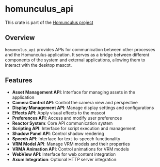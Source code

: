 # homunculus_api

This crate is part of the [Homunculus project](https://github.com/not-elm/desktop_homunculus)

## Overview

`homunculus_api` provides APIs for communication between other processes and the Homunculus application.
It serves as a bridge between different components of the system and external applications, allowing them to interact
with the desktop mascot.

## Features

- **Asset Management API**: Interface for managing assets in the application
- **Camera Control API**: Control the camera view and perspective
- **Display Management API**: Manage display settings and configurations
- **Effects API**: Apply visual effects to the mascot
- **Preferences API**: Access and modify user preferences
- **Reactor System**: Core API communication system
- **Scripting API**: Interface for script execution and management
- **Shadow Panel API**: Control shadow rendering
- **Speech API**: Interface for text-to-speech functionality
- **VRM Model API**: Manage VRM models and their properties
- **VRMA Animation API**: Control animations for VRM models
- **WebView API**: Interface for web content integration
- **Axum Integration**: Optional HTTP server integration
